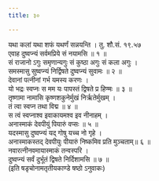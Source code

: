 ```yaml
---
title: ३०

---
```

यथा कलां यथा शफं यथर्णं सन्नयन्ति । तु. शौ.सं. १९.५७  
एवाह दुष्वप्न्यं सर्वमप्रिये सं नयामसि ॥ १ ॥  
सं राजानो ऽगुः समृणान्यगुः सं कुष्ठा अगुः सं कला अगुः ।  
समस्मासु सुष्वप्न्यं निर्द्विषते दुष्वप्न्यं सुवामः ॥ २ ॥  
देवानां पत्नीनां गर्भ यमस्य करणः ।  
यो भद्रः स्वप्नः स मम यः पापस्तं द्विषते प्र हिण्मः ॥ ३ ॥  
तृष्णामा नामासि कृष्णशकुनेर्मुखं निर्ऋतेर्मुखम् ।  
तं त्वा स्वप्न तथा विद्म ॥ ४ ॥  
स त्वं स्वप्नाश्व इवाकायमश्व इव नीनाहम् ।  
अनास्माकं देवपीयुं पियारुं वप्सः ॥ ५ ॥  
यदस्मासु दुष्वप्न्यं यद् गोषु यच्च नो गृहे ।  
अनास्माकस्तद् देवपीयुः पीयारुं निष्कमिव प्रति मुञ्चताम्॥ ६ ॥  
नवारत्नीनवमायास्माकं तन्वस्परि ।  
दुष्वप्न्यं सर्वं दुर्भूतं द्विषते निर्दिशामसि ॥ ७ ॥  
(इति षडृचोनामतृतीयकाण्डे षष्ठो ऽनुवाकः)  
  